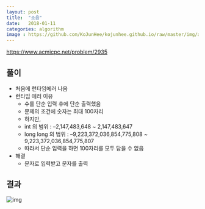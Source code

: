 ```yaml
---
layout: post
title:  "소음"
date:   2018-01-11
categories: algorithm
image : https://github.com/KoJunHee/kojunhee.github.io/raw/master/img/algorithm.png
---
```


<https://www.acmicpc.net/problem/2935>

## 풀이

- 처음에 런타임에러 나옴
- 런타임 에러 이유 
	- 수를 단순 입력 후에 단순 출력했음
	- 문제의 조건에 숫자는 최대 100자리
	- 하지만, 
	- int 의 범위 : –2,147,483,648 ~ 2,147,483,647
	- long long 의 범위 : –9,223,372,036,854,775,808 ~ 9,223,372,036,854,775,807
	- 따라서 단순 입력을 하면 100자리를 모두 담을 수 없음
- 해결
	- 문자로 입력받고 문자를 출력

## 결과

![img](https://github.com/KoJunHee/kojunhee.github.io/raw/master/img/noise.png)

